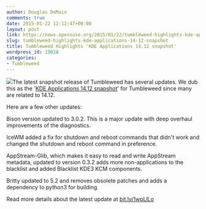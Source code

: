 ```yaml
---
author: Douglas DeMaio
comments: true
date: 2015-01-22 12:12:47+00:00
layout: post
link: https://news.opensuse.org/2015/01/22/tumbleweed-highlights-kde-applications-14-12-snapshot/
slug: tumbleweed-highlights-kde-applications-14-12-snapshot
title: Tumbleweed Highlights 'KDE Applications 14.12 snapshot'
wordpress_id: 19028
categories:
- Tumbleweed
---
```


[![](https://en.opensuse.org/images/c/c1/Tumbleweed.png)](https://en.opensuse.org/Portal:Tumbleweed)The latest snapshot release of Tumbleweed has several updates. We dub this as the '[KDE Applications 14.12 snapshot](http://bit.ly/1wpLlLo)' for Tumbleweed since many are related to 14.12.

Here are a few other updates:

Bison version updated to 3.0.2. This is a major update with deep overhaul improvements of the diagnostics.

IceWM added a fix for shutdown and reboot commands that didn't work and changed the shutdown and reboot command in preference.

AppStream-Glib, which makes it easy to read and write AppStream metadata, updated to version 0.3.2 adds more non-applications to the blacklist and added Blacklist KDE3 KCM components.

Britty updated to 5.2 and removes obsolete patches and adds a dependency to python3 for building.

Read more details about the latest update at [bit.ly/1wpLlLo](http://bit.ly/1wpLlLo)
